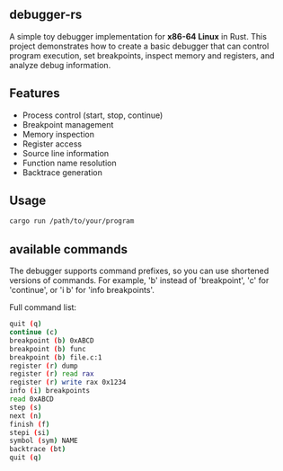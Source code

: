 ## debugger-rs


A simple toy debugger implementation for **x86-64 Linux** in Rust. This project demonstrates how to create a basic debugger that can control program execution, set breakpoints, inspect memory and registers, and analyze debug information.

## Features
- Process control (start, stop, continue)
- Breakpoint management
- Memory inspection
- Register access
- Source line information
- Function name resolution
- Backtrace generation

## Usage

```bash
cargo run /path/to/your/program
```
## available commands

The debugger supports command prefixes, so you can use shortened versions of commands. For example, 'b' instead of 'breakpoint', 'c' for 'continue', or 'i b' for 'info breakpoints'.

Full command list:
```bash
quit (q)
continue (c)
breakpoint (b) 0xABCD
breakpoint (b) func
breakpoint (b) file.c:1
register (r) dump
register (r) read rax
register (r) write rax 0x1234
info (i) breakpoints
read 0xABCD
step (s)
next (n)
finish (f)
stepi (si)
symbol (sym) NAME
backtrace (bt)
quit (q)
```